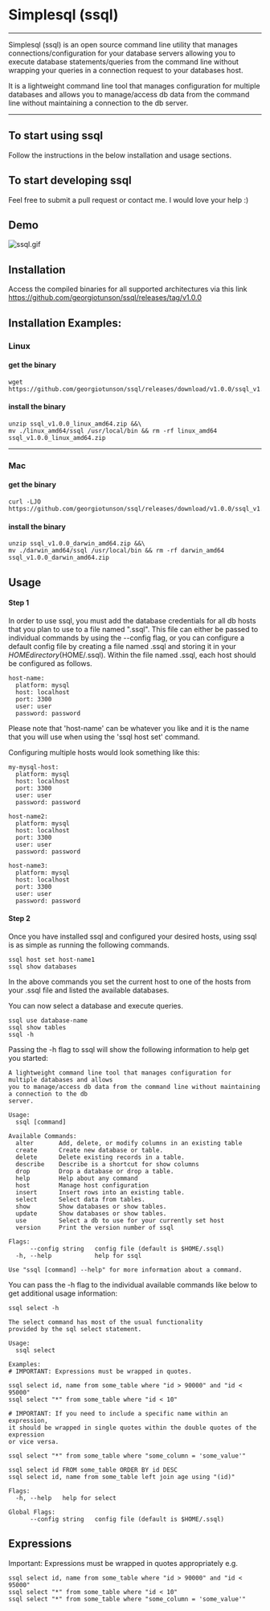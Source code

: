 # Simplesql (ssql)

----
Simplesql (ssql) is an open source command line utility that manages connections/configuration 
for your database servers allowing you to execute database statements/queries from the command 
line without wrapping your queries in a connection request to your databases host.

It is a lightweight command line tool that manages configuration for multiple databases and allows
you to manage/access db data from the command line without maintaining a connection to the db
server.

----

## To start using ssql

Follow the instructions in the below installation and usage sections.

## To start developing ssql

Feel free to submit a pull request or contact me. I would love your help :)

## Demo
![ssql.gif](https://github.com/georgiotunson/ssql/blob/master/ssql.gif)

## Installation

Access the compiled binaries for all supported architectures via this link https://github.com/georgiotunson/ssql/releases/tag/v1.0.0

## Installation Examples: 
### Linux 
#### get the binary
```
wget https://github.com/georgiotunson/ssql/releases/download/v1.0.0/ssql_v1.0.0_linux_amd64.zip
```
#### install the binary 
```
unzip ssql_v1.0.0_linux_amd64.zip &&\
mv ./linux_amd64/ssql /usr/local/bin && rm -rf linux_amd64 ssql_v1.0.0_linux_amd64.zip
```
----
### Mac
#### get the binary
```
curl -LJO https://github.com/georgiotunson/ssql/releases/download/v1.0.0/ssql_v1.0.0_darwin_amd64.zip
```
#### install the binary 
```
unzip ssql_v1.0.0_darwin_amd64.zip &&\
mv ./darwin_amd64/ssql /usr/local/bin && rm -rf darwin_amd64 ssql_v1.0.0_darwin_amd64.zip
```

## Usage

#### Step 1

In order to use ssql, you must add the database credentials for all
db hosts that you plan to use to a file named ".ssql". This file can either
be passed to individual commands by using the --config flag, or you can
configure a default config file by creating a file named .ssql and storing it
in your $HOME directory($HOME/.ssql). Within the file named .ssql, each
host should be configured as follows.
```
host-name:
  platform: mysql
  host: localhost
  port: 3300
  user: user
  password: password
```
Please note that 'host-name' can be whatever you like and it is the name 
that you will use when using the 'ssql host set' command. 

Configuring multiple hosts would look something like this:
``` 
my-mysql-host:
  platform: mysql
  host: localhost
  port: 3300
  user: user
  password: password

host-name2:
  platform: mysql
  host: localhost
  port: 3300
  user: user
  password: password

host-name3:
  platform: mysql
  host: localhost
  port: 3300
  user: user
  password: password
```

#### Step 2
Once you have installed ssql and configured your desired hosts, using ssql is as simple
as running the following commands.
```
ssql host set host-name1
ssql show databases
```
In the above commands you set the current host to one of the hosts from your .ssql file
and listed the available databases.

You can now select a database and execute queries.
``` 
ssql use database-name
ssql show tables
ssql -h
```
Passing the -h flag to ssql will show the following information to help get you started:
```
A lightweight command line tool that manages configuration for multiple databases and allows
you to manage/access db data from the command line without maintaining a connection to the db
server.

Usage:
  ssql [command]

Available Commands:
  alter       Add, delete, or modify columns in an existing table
  create      Create new database or table.
  delete      Delete existing records in a table.
  describe    Describe is a shortcut for show columns
  drop        Drop a database or drop a table.
  help        Help about any command
  host        Manage host configuration
  insert      Insert rows into an existing table.
  select      Select data from tables.
  show        Show databases or show tables.
  update      Show databases or show tables.
  use         Select a db to use for your currently set host
  version     Print the version number of ssql

Flags:
      --config string   config file (default is $HOME/.ssql)
  -h, --help            help for ssql

Use "ssql [command] --help" for more information about a command.
```

You can pass the -h flag to the individual available commands like below to get 
additional usage information:
```
ssql select -h
```
```
The select command has most of the usual functionality
provided by the sql select statement.

Usage:
  ssql select

Examples:
# IMPORTANT: Expressions must be wrapped in quotes.

ssql select id, name from some_table where "id > 90000" and "id < 95000"
ssql select "*" from some_table where "id < 10"

# IMPORTANT: If you need to include a specific name within an expression,
it should be wrapped in single quotes within the double quotes of the expression
or vice versa.

ssql select "*" from some_table where "some_column = 'some_value'"

ssql select id FROM some_table ORDER BY id DESC
ssql select id, name from some_table left join age using "(id)"

Flags:
  -h, --help   help for select

Global Flags:
      --config string   config file (default is $HOME/.ssql)
```

## Expressions
Important: Expressions must be wrapped in quotes appropriately e.g.
```
ssql select id, name from some_table where "id > 90000" and "id < 95000"
ssql select "*" from some_table where "id < 10"
ssql select "*" from some_table where "some_column = 'some_value'"
```
